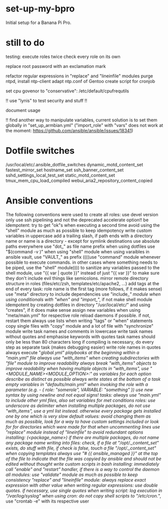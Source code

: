 # set-up-my-bpro
Initial setup for a Banana Pi Pro.

# still to do
testing:
    execute roles twice
    check every role on its own

replace root password with an exclamation mark

refactor regular expressions in "replace" and "lineinfile" modules
purge ntpd, install ntp-client
    adapt ntp.conf of Gentoo
    create script for cronjob

set cpu govenor to "conservative": /etc/default/cpufrequtils

!! use "lynis" to test security and stuff !!

document usage

!! find another way to manipulate variables, current solution is to set them globally in "set_up_armbian.yml" ("import_role" with "vars" does not work at the moment: https://github.com/ansible/ansible/issues/18341)
# Dotfile switches
/usr/local/etc/.ansible_dotfile_switches
dynamic_motd_content_set
fastest_mirror_set
hostname_set
ssh_banner_content_set
sshd_settings_local_test_set
static_motd_content_set
tmux_mem_cpu_load_compiled
webui_aria2_repository_content_copied

# Ansible conventions
The following conventions were used to create all roles:
use devel version only
use ssh pipelining and not the deprecated accelerate option!!
be idempotent: try to get "ok"s when executing a second time
avoid using the "shell" module as much as possible to keep idempotency
write custom variables in uppercase
add a trailing slash, if path ends with a directory name or name is a directory - except for symlink destinations
use absolute paths everywhere
use "dot_" as file name prefix when using dotfiles
use "$(command -v <command>)" when using "shell" module
when using varaibles in ansible vault, use "VAULT_" as prefix
((((use "command" module whenever possible to execute commands. in other cases where something needs to be piped, use the "shell" module))))
to sanitize any variables passed to the shell module, use "{{ var | quote }}" instead of just "{{ var }}" to make sure they don't include evil things like semicolons.
mirror remote directory structure in roles (files/etc/zsh, templates/etc/apache2, ...)
add tags at the end of every task: role name is the first tag (more follows, if it makes sense)
use "meta" directory to include dependencies
use "include_*" module when using conditionals with "when" and "import_*", if not
make shell module idempotent by creating dotfiles in directory "/usr/local/etc/" and using "creates", if it does make sense
assign new variables when using "meta/main.yml" for respective role
reload daemons if possible. if not, restart them
always use lists when writing "tags" or "when" statements
copy single files with "copy" module and a lot of file with "synchronize" module
write task names and comments in lowercase
write task names without quotes and emphasise keywords with quotes
task names should only be less than 80 characters long
if compiling is necessary, do every step as separate task (makes debugging easier)
write role names in quotes
always execute "*_global.yml" playbooks at the beginning within a "main.yml" file
always use "with_items" when creating subdirectories with "file" module to improve readability
always break "with_items" objects to improve readability
when having multiple objects in "with_items", use "<MODULE_NAME>_<MODULE_OPTION>:" as variables for each option
describe as distinct as possible
always write states at the bottom of a task
empty variables in "defaults/main.yml" when invoking the role with a parameter (e.g. - { role: "somerole", VARIABLE: "something" })
use new syntax by using newline and not equal signs!
tasks: always use "main.yml" to include other yml files, also set variables for met conditions
roles: use underscore as delimiter
when installing multiple packages, do not use "with_items", use a yml list instead. otherwise every package gets installed one by one which is very slow
default values: avoid changing them as much as possible, look for a way to have custom settings included or look for for directories which were made for that
when uncommenting lines use "replace" module instead of "lineinfile" to avoid redundant options
installing: <write what it does> (<package_name>) if there are multiple packages, do not name any package name
writing into files: check, if a file at "/opt/.<something>_content_set" exists, do stuff with file, if check is false, touch a file "/opt/.<something>_content_set"
when copying templates always use "# {{ ansible_managed }}" at the top of the file to indicate that the file was copyied by ansible and should not be edited without thought
write custom scripts in bash
installing: immediately call "enable" and "restart" handler, if there is a way to control the daemon
all modules: use "validate" module as much as possible to keep consistency
"replace" and "lineinfile" module: always replace exact expression with other value
when writing regular expressions: use double quotes. if necessary, use single quotes
when writing script: log execution in "/var/log/syslog"
when using cron: do not copy shell scripts to "/etc/cron.*", use "crontab -e" with its respective user
